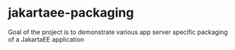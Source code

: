 # jakartaee-packaging
Goal of the project is to demonstrate various app server specific packaging of a JakartaEE application
